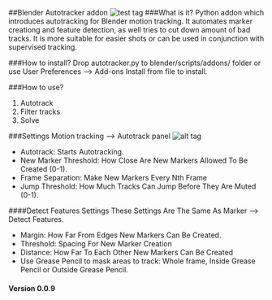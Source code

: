 ##Blender Autotracker addon
![test tag](https://github.com/miikapuustinen/blender_autotracker/blob/master/images/autotracker_screenshot.jpg)
###What is it?
Python addon which introduces autotracking for Blender motion tracking. It automates marker creationg and feature detection, as well tries to cut down amount of bad tracks. It is more suitable for easier shots or can be used in conjunction with supervised tracking.

###How to install?
Drop autotracker.py to blender/scripts/addons/ folder or use User Preferences --> Add-ons Install from file to install.

###How to use?
1. Autotrack
2. Filter tracks
3. Solve


###Settings
Motion tracking --> Autotrack panel
![alt tag](https://github.com/miikapuustinen/blender_autotracker/blob/master/images/autotracker_interface.jpg)
* Autotrack: Starts Autotracking.
* New Marker Threshold: How Close Are New Markers Allowed To Be Created (0-1).
* Frame Separation: Make New Markers Every Nth Frame
* Jump Threshold: How Much Tracks Can Jump Before They Are Muted (0-1).

####Detect Features Settings
These Settings Are The Same As Marker --> Detect Features.
* Margin: How Far From Edges New Markers Can Be Created.
* Threshold: Spacing For New Marker Creation
* Distance: How Far To Each Other New Markers Can Be Created
* Use Grease Pencil to mask areas to track: Whole frame, Inside Grease Pencil or Outside Grease Pencil.

#### Version 0.0.9